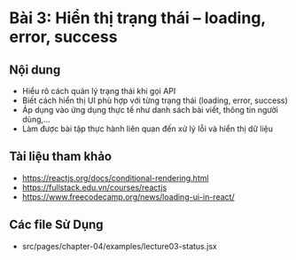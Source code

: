 # Bài 3: Hiển thị trạng thái – loading, error, success

## Nội dung
- Hiểu rõ cách quản lý trạng thái khi gọi API
- Biết cách hiển thị UI phù hợp với từng trạng thái (loading, error, success)
- Áp dụng vào ứng dụng thực tế như danh sách bài viết, thông tin người dùng,...
- Làm được bài tập thực hành liên quan đến xử lý lỗi và hiển thị dữ liệu

## Tài liệu tham khảo
- https://reactjs.org/docs/conditional-rendering.html
- https://fullstack.edu.vn/courses/reactjs
- https://www.freecodecamp.org/news/loading-ui-in-react/

## Các file Sử Dụng
- src/pages/chapter-04/examples/lecture03-status.jsx